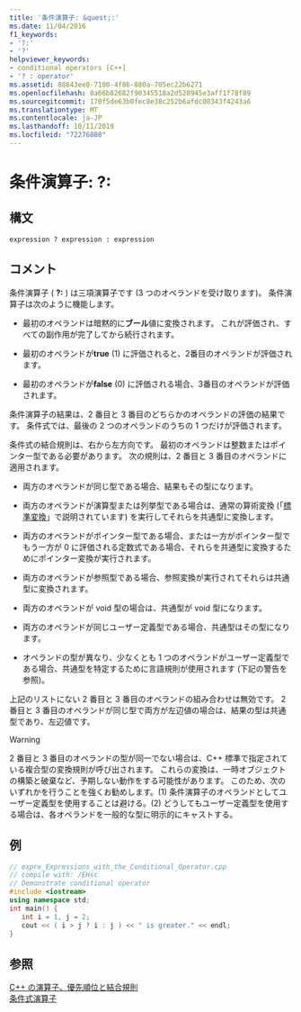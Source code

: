 ```yaml
---
title: '条件演算子: &quest;:'
ms.date: 11/04/2016
f1_keywords:
- '?:'
- '?'
helpviewer_keywords:
- conditional operators [C++]
- '? : operator'
ms.assetid: 88643ee8-7100-4f86-880a-705ec22b6271
ms.openlocfilehash: 0a66b82682f90345518a2d520945e3aff1f78f89
ms.sourcegitcommit: 170f5de63b0fec8e38c252b6afdc08343f4243a6
ms.translationtype: MT
ms.contentlocale: ja-JP
ms.lasthandoff: 10/11/2019
ms.locfileid: "72276808"
---
```

# <a name="conditional-operator-quest-"></a>条件演算子: &quest;:

## <a name="syntax"></a>構文

```
expression ? expression : expression
```

## <a name="remarks"></a>コメント

条件演算子 ( **?:** ) は三項演算子です (3 つのオペランドを受け取ります)。 条件演算子は次のように機能します。

- 最初のオペランドは暗黙的に**ブール**値に変換されます。 これが評価され、すべての副作用が完了してから続行されます。

- 最初のオペランドが**true** (1) に評価されると、2番目のオペランドが評価されます。

- 最初のオペランドが**false** (0) に評価される場合、3番目のオペランドが評価されます。

条件演算子の結果は、2 番目と 3 番目のどちらかのオペランドの評価の結果です。 条件式では、最後の 2 つのオペランドのうちの 1 つだけが評価されます。

条件式の結合規則は、右から左方向です。 最初のオペランドは整数またはポインター型である必要があります。 次の規則は、2 番目と 3 番目のオペランドに適用されます。

- 両方のオペランドが同じ型である場合、結果もその型になります。

- 両方のオペランドが演算型または列挙型である場合は、通常の算術変換 (「[標準変換](standard-conversions.md)」で説明されています) を実行してそれらを共通型に変換します。

- 両方のオペランドがポインター型である場合、または一方がポインター型でもう一方が 0 に評価される定数式である場合、それらを共通型に変換するためにポインター変換が実行されます。

- 両方のオペランドが参照型である場合、参照変換が実行されてそれらは共通型に変換されます。

- 両方のオペランドが void 型の場合は、共通型が void 型になります。

- 両方のオペランドが同じユーザー定義型である場合、共通型はその型になります。

- オペランドの型が異なり、少なくとも 1 つのオペランドがユーザー定義型である場合、共通型を特定するために言語規則が使用されます (下記の警告を参照)。

上記のリストにない 2 番目と 3 番目のオペランドの組み合わせは無効です。 2 番目と 3 番目のオペランドが同じ型で両方が左辺値の場合は、結果の型は共通型であり、左辺値です。

> [!WARNING]
>  2 番目と 3 番目のオペランドの型が同一でない場合は、C++ 標準で指定されている複合型の変換規則が呼び出されます。 これらの変換は、一時オブジェクトの構築と破棄など、予期しない動作をする可能性があります。 このため、次のいずれかを行うことを強くお勧めします。(1) 条件演算子のオペランドとしてユーザー定義型を使用することは避ける。(2) どうしてもユーザー定義型を使用する場合は、各オペランドを一般的な型に明示的にキャストする。

## <a name="example"></a>例

```cpp
// expre_Expressions_with_the_Conditional_Operator.cpp
// compile with: /EHsc
// Demonstrate conditional operator
#include <iostream>
using namespace std;
int main() {
   int i = 1, j = 2;
   cout << ( i > j ? i : j ) << " is greater." << endl;
}
```

## <a name="see-also"></a>参照

[C++ の演算子、優先順位と結合規則](../cpp/cpp-built-in-operators-precedence-and-associativity.md)<br/>
[条件式演算子](../c-language/conditional-expression-operator.md)